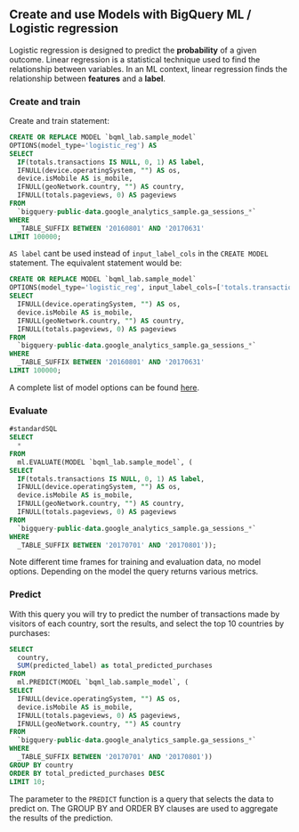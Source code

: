 ## Create and use Models with BigQuery ML / Logistic regression
Logistic regression is designed to predict the **probability** of a given outcome.
Linear regression is a statistical technique used to find the relationship between variables. In an ML context, linear regression finds the relationship between **features** and a **label**.

### Create and train
Create and train statement:
```sql
CREATE OR REPLACE MODEL `bqml_lab.sample_model`
OPTIONS(model_type='logistic_reg') AS
SELECT
  IF(totals.transactions IS NULL, 0, 1) AS label,
  IFNULL(device.operatingSystem, "") AS os,
  device.isMobile AS is_mobile,
  IFNULL(geoNetwork.country, "") AS country,
  IFNULL(totals.pageviews, 0) AS pageviews
FROM
  `bigquery-public-data.google_analytics_sample.ga_sessions_*`
WHERE
  _TABLE_SUFFIX BETWEEN '20160801' AND '20170631'
LIMIT 100000;
```
`AS label` cant be used instead of `input_label_cols` in the `CREATE MODEL` statement. The equivalent statement would be:
```sql
CREATE OR REPLACE MODEL `bqml_lab.sample_model`
OPTIONS(model_type='logistic_reg', input_label_cols=['totals.transactions']) AS
SELECT
  IFNULL(device.operatingSystem, "") AS os,
  device.isMobile AS is_mobile,
  IFNULL(geoNetwork.country, "") AS country,
  IFNULL(totals.pageviews, 0) AS pageviews
FROM
  `bigquery-public-data.google_analytics_sample.ga_sessions_*`
WHERE
  _TABLE_SUFFIX BETWEEN '20160801' AND '20170631'
LIMIT 100000;
```
A complete list of model options can be found [here](https://cloud.google.com/bigquery/docs/reference/standard-sql/bigqueryml-syntax-create#model_option_list).

### Evaluate
```sql
#standardSQL
SELECT
  *
FROM
  ml.EVALUATE(MODEL `bqml_lab.sample_model`, (
SELECT
  IF(totals.transactions IS NULL, 0, 1) AS label,
  IFNULL(device.operatingSystem, "") AS os,
  device.isMobile AS is_mobile,
  IFNULL(geoNetwork.country, "") AS country,
  IFNULL(totals.pageviews, 0) AS pageviews
FROM
  `bigquery-public-data.google_analytics_sample.ga_sessions_*`
WHERE
  _TABLE_SUFFIX BETWEEN '20170701' AND '20170801'));
```
Note different time frames for training and evaluation data, no model options. Depending on the model the query returns various metrics.

### Predict
With this query you will try to predict the number of transactions made by visitors of each country, sort the results, and select the top 10 countries by purchases:
```sql
SELECT
  country,
  SUM(predicted_label) as total_predicted_purchases
FROM
  ml.PREDICT(MODEL `bqml_lab.sample_model`, (
SELECT
  IFNULL(device.operatingSystem, "") AS os,
  device.isMobile AS is_mobile,
  IFNULL(totals.pageviews, 0) AS pageviews,
  IFNULL(geoNetwork.country, "") AS country
FROM
  `bigquery-public-data.google_analytics_sample.ga_sessions_*`
WHERE
  _TABLE_SUFFIX BETWEEN '20170701' AND '20170801'))
GROUP BY country
ORDER BY total_predicted_purchases DESC
LIMIT 10;
```
The parameter to the `PREDICT` function is a query that selects the data to predict on. The GROUP BY and ORDER BY clauses are used to aggregate the results of the prediction.